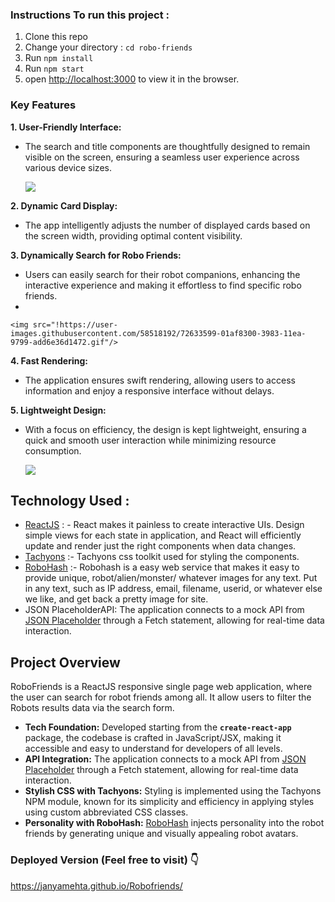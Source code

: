 
### Instructions To run this project :

1. Clone this repo
2. Change your directory : `cd robo-friends`
3. Run `npm install`
4. Run `npm start`
5. open [http://localhost:3000](http://localhost:3000/) to view it in the browser.

### Key Features

**1. User-Friendly Interface:**

- The search and title components are thoughtfully designed to remain visible on the screen, ensuring a seamless user experience across various device sizes.
    
    <img src="!https://user-images.githubusercontent.com/58518192/72223570-802eae00-359a-11ea-9cdf-e090287f89a5.png" />
    

**2. Dynamic Card Display:**

- The app intelligently adjusts the number of displayed cards based on the screen width, providing optimal content visibility.

**3. Dynamically Search for Robo Friends:**

- Users can easily search for their robot companions, enhancing the interactive experience and making it effortless to find specific robo friends.
- 
    
    <img src="!https://user-images.githubusercontent.com/58518192/72633599-01af8300-3983-11ea-9799-add6e36d1472.gif"/>
    

**4. Fast Rendering:**

- The application ensures swift rendering, allowing users to access information and enjoy a responsive interface without delays.

**5. Lightweight Design:**

- With a focus on efficiency, the design is kept lightweight, ensuring a quick and smooth user interaction while minimizing resource consumption.
    
    <img src="!https://d33wubrfki0l68.cloudfront.net/1b5825f92fe2f552e0898b1d48b31cbfcf193bfd/f4cfa/img/codefolio/robofriends/robofriends-index-composite.jpg" />
    

## Technology Used :

- [ReactJS](https://reactjs.org/) : - React makes it painless to create interactive UIs. Design simple views for each state in application, and React will efficiently update and render just the right components when data changes.
- [Tachyons](https://tachyons.io/) :- Tachyons css toolkit used for styling the components.
- [RoboHash](https://robohash.org/) :- Robohash is a easy web service that makes it easy to provide unique, robot/alien/monster/ whatever images for any text. Put in any text, such as IP address, email, filename, userid, or whatever else we like, and get back a pretty image for site.
- JSON PlaceholderAPI: The application connects to a mock API from [JSON Placeholder](http://jsonplaceholder.typicode.com/) through a Fetch statement, allowing for real-time data interaction.

## Project Overview

RoboFriends is a ReactJS responsive single page web application,  where the user can search for robot friends among all. It allow users to filter the Robots results data via the search form.

- **Tech Foundation:**
Developed starting from the **`create-react-app`** package, the codebase is crafted in JavaScript/JSX, making it accessible and easy to understand for developers of all levels.
- **API Integration:**
The application connects to a mock API from [JSON Placeholder](http://jsonplaceholder.typicode.com/) through a Fetch statement, allowing for real-time data interaction.
- **Stylish CSS with Tachyons:**
Styling is implemented using the Tachyons NPM module, known for its simplicity and efficiency in applying styles using custom abbreviated CSS classes.
- **Personality with RoboHash:** [RoboHash](https://robohash.org/) injects personality into the robot friends by generating unique and visually appealing robot avatars.

### Deployed Version (Feel free to visit) 👇

https://janyamehta.github.io/Robofriends/

